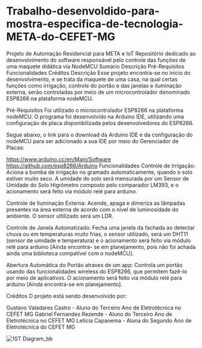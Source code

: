 # Trabalho-desenvoldido-para-mostra-especifica-de-tecnologia-META-do-CEFET-MG
Projeto de Automação Residencial para META e IoT
Repositório dedicado ao desenvolvimento do software responsável pelo controle das funções de uma maquete didática via NodeMCU
Sumário
Descrição
Pré-Requisitos
Funcionalidades
Créditos
Descrição
Esse projeto encontra-se no inicio do desenvolvimento, e se trata da maquete de uma casa, na qual certas funções como irrigação, controle do portão e das janelas e iluminação externa, serão controladas por meio de um microcontrolador denominado ESP8266 na plataforma nodeMCU.

Pré-Requisitos
Foi utilizado o microcontrolador ESP8266 na plataforma nodeMCU. O programa foi desenvolvido na Arduino IDE, utilizando uma configuração de placa disponibilizada pelos desenvolvedores do ESP8266.

Segue abaixo, o link para o download da Arduino IDE e da configuração do nodeMCU para ser adicionado a sua IDE por meio do Gerenciador de Placas:

https://www.arduino.cc/en/Main/Software
https://github.com/esp8266/Arduino
Funcionalidades
Controle de Irrigação: Aciona a bomba de irrigação no gramado automaticamente, quando o solo estiver muito seco. A umidade do solo será mensurada por um Sensor de Umidade do Solo Higrômetro composto pelo comparador LM393, e o acionamento será feito via módulo relé para arduino.

Controle de Iluminação Externa: Acende, apaga e dimeriza as lâmpadas presentes na área externa de acordo com o nível de luminosidade do ambiente. O sensor ultilizado será um LDR.

Controle de Janela Automatizado: Fecha uma janela da fachada ao detectar chuva ou em temperaturas muito frias, o sensor utilizado, será um DHT11 (sensor de umidade e temperatura) e o acionamento será feito via módulo relé para arduino [Ainda encontra- se em planejamento, pois não foi achada ainda uma biblioteca compatível com o nodeMCU].

Abertura Automática do Portão atraves de um app: Controla um portão usando das funcionalidades wireless do ESP8266, que permitem fazê-lo por meio de aplicativos. O acionamento será feito via módulo relé para arduino [Ainda encontra-se em planejamento].

Créditos
O projeto está sendo desenvolvido por:

Gustavo Valadares Castro - Aluno do Terceiro Ano de Eletrotécnica no CEFET MG
Gabriel Fernandes Rezende - Aluno do Terceiro Ano de Eletrotécnica no CEFET MG
Letícia Capanema - Aluna do Segundo Ano de Eletrotécnica do CEFET MG

![1ST Diagram_bb](https://user-images.githubusercontent.com/45861294/62827012-e1da8e80-bb9c-11e9-8b0e-f02e50bdd1c9.png)

